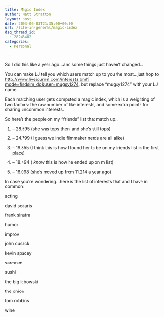 ```yaml
---
title: Magic Index
author: Matt Stratton
layout: post
date: 2003-06-03T21:35:00+00:00
url: /life-in-general/magic-index
dsq_thread_id:
  - 28246402
categories:
  - Personal

---
```

So I did this like a year ago&#8230;and some things just haven&#8217;t changed&#8230;

You can make LJ tell you which users match up to you the most&#8230;just hop to http://www.livejournal.com/interests.bml?mode=findsim_do&user=mugsy1274, but replace &#8220;mugsy1274&#8221; with your LJ name.

Each matching user gets computed a magic index, which is a weighting of two factors: the raw number of like interests, and some extra points for sharing uncommon interests.

So here&#8217;s the people on my &#8220;friends&#8221; list that match up&#8230;

1. &#8211; 28.595 (she was tops then, and she&#8217;s still tops)

4. &#8211; 24.799 (I guess we indie filmmaker nerds are all alike)

26. &#8211; 19.855 (I think this is how I found her to be on my friends list in the first place)

33. &#8211; 18.494 ( _know_ this is how he ended up on m list)

80. &#8211; 16.098 (she&#8217;s moved up from 11.214 a year ago)

In case you&#8217;re wondering&#8230;here is the list of interests that and I have in common:

acting
  
david sedaris
  
frank sinatra
  
humor
  
improv
  
john cusack
  
kevin spacey
  
sarcasm
  
sushi
  
the big lebowski
  
the onion
  
tom robbins
  
wine